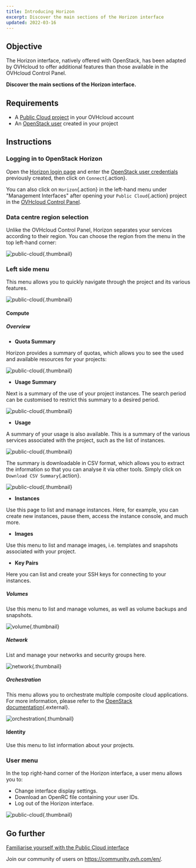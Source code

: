 ```yaml
---
title: Introducing Horizon
excerpt: Discover the main sections of the Horizon interface
updated: 2022-03-16
---
```


## Objective

The Horizon interface, natively offered with OpenStack, has been adapted by OVHcloud to offer additional features than those available in the OVHcloud Control Panel.

**Discover the main sections of the Horizon interface.**

## Requirements

- A [Public Cloud project](/pages/public_cloud/compute/create_a_public_cloud_project) in your OVHcloud account
- An [OpenStack user](/pages/public_cloud/compute/create_and_delete_a_user) created in your project

## Instructions

### Logging in to OpenStack Horizon

Open the [Horizon login page](https://horizon.cloud.ovh.net/auth/login/) and enter the [OpenStack user credentials](/pages/public_cloud/compute/create_and_delete_a_user) previously created, then click on `Connect`{.action}.

You can also click on `Horizon`{.action} in the left-hand menu under "Management Interfaces" after opening your `Public Cloud`{.action} project in the [OVHcloud Control Panel](https://ca.ovh.com/auth/?action=gotomanager&from=https://www.ovh.com/asia/&ovhSubsidiary=asia).

### Data centre region selection

Unlike the OVHcloud Control Panel, Horizon separates your services according to their region. You can choose the region from the menu in the top left-hand corner:

![public-cloud](images/region2021.png){.thumbnail}

### Left side menu

This menu allows you to quickly navigate through the project and its various features.

![public-cloud](images/leftmenu2021.png){.thumbnail}

#### Compute

##### **Overview**

- **Quota Summary**

Horizon provides a summary of quotas, which allows you to see the used and available resources for your projects:

![public-cloud](images/quotas2021.png){.thumbnail}

- **Usage Summary**

Next is a summary of the use of your project instances. The search period can be customised to restrict this summary to a desired period.

![public-cloud](images/usagesummary2021.png){.thumbnail}

- **Usage**

A summary of your usage is also available. This is a summary of the various services associated with the project, such as the list of instances.

![public-cloud](images/usage2021.png){.thumbnail}

The summary is downloadable in CSV format, which allows you to extract the information so that you can analyse it via other tools. Simply click on `Download CSV Summary`{.action}.

![public-cloud](images/csv2021.png){.thumbnail}

- **Instances**

Use this page to list and manage instances. Here, for example, you can create new instances, pause them, access the instance console, and much more.

- **Images**

Use this menu to list and manage images, i.e. templates and snapshots associated with your project.

- **Key Pairs**

Here you can list and create your SSH keys for connecting to your instances.

##### **Volumes**

Use this menu to list and manage volumes, as well as volume backups and snapshots.

![volume](images/volumes2021.png){.thumbnail}

##### **Network**

List and manage your networks and security groups here. 

![network](images/network2021.png){.thumbnail}

##### **Orchestration**

This menu allows you to orchestrate multiple composite cloud applications.<br>
For more information, please refer to the [OpenStack documentation](https://docs.openstack.org/horizon/pike/user/stacks.html){.external}.

![orchestration](images/orchestration2021.png){.thumbnail}

#### Identity

Use this menu to list information about your projects.

### User menu

In the top right-hand corner of the Horizon interface, a user menu allows you to: 

- Change interface display settings.
- Download an OpenRC file containing your user IDs.
- Log out of the Horizon interface.

![public-cloud](images/username2021.png){.thumbnail}

## Go further

[Familiarise yourself with the Public Cloud interface](/pages/public_cloud/compute/03-public-cloud-interface-walk-me)
 
Join our community of users on <https://community.ovh.com/en/>.